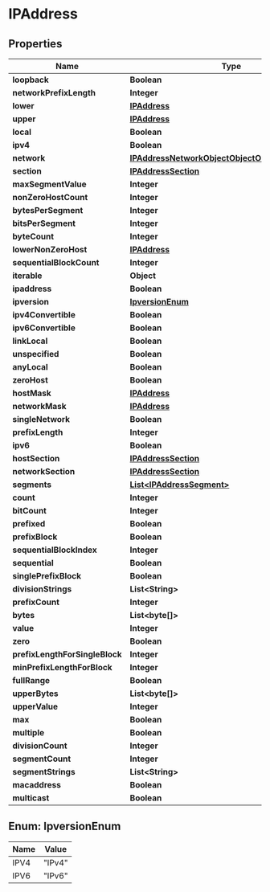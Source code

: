 

# IPAddress


## Properties

| Name | Type | Description | Notes |
|------------ | ------------- | ------------- | -------------|
|**loopback** | **Boolean** |  |  [optional] |
|**networkPrefixLength** | **Integer** |  |  [optional] |
|**lower** | [**IPAddress**](IPAddress.md) |  |  [optional] |
|**upper** | [**IPAddress**](IPAddress.md) |  |  [optional] |
|**local** | **Boolean** |  |  [optional] |
|**ipv4** | **Boolean** |  |  [optional] |
|**network** | [**IPAddressNetworkObjectObjectObjectObjectObject**](IPAddressNetworkObjectObjectObjectObjectObject.md) |  |  [optional] |
|**section** | [**IPAddressSection**](IPAddressSection.md) |  |  [optional] |
|**maxSegmentValue** | **Integer** |  |  [optional] |
|**nonZeroHostCount** | **Integer** |  |  [optional] |
|**bytesPerSegment** | **Integer** |  |  [optional] |
|**bitsPerSegment** | **Integer** |  |  [optional] |
|**byteCount** | **Integer** |  |  [optional] |
|**lowerNonZeroHost** | [**IPAddress**](IPAddress.md) |  |  [optional] |
|**sequentialBlockCount** | **Integer** |  |  [optional] |
|**iterable** | **Object** |  |  [optional] |
|**ipaddress** | **Boolean** |  |  [optional] |
|**ipversion** | [**IpversionEnum**](#IpversionEnum) |  |  [optional] |
|**ipv4Convertible** | **Boolean** |  |  [optional] |
|**ipv6Convertible** | **Boolean** |  |  [optional] |
|**linkLocal** | **Boolean** |  |  [optional] |
|**unspecified** | **Boolean** |  |  [optional] |
|**anyLocal** | **Boolean** |  |  [optional] |
|**zeroHost** | **Boolean** |  |  [optional] |
|**hostMask** | [**IPAddress**](IPAddress.md) |  |  [optional] |
|**networkMask** | [**IPAddress**](IPAddress.md) |  |  [optional] |
|**singleNetwork** | **Boolean** |  |  [optional] |
|**prefixLength** | **Integer** |  |  [optional] |
|**ipv6** | **Boolean** |  |  [optional] |
|**hostSection** | [**IPAddressSection**](IPAddressSection.md) |  |  [optional] |
|**networkSection** | [**IPAddressSection**](IPAddressSection.md) |  |  [optional] |
|**segments** | [**List&lt;IPAddressSegment&gt;**](IPAddressSegment.md) |  |  [optional] |
|**count** | **Integer** |  |  [optional] |
|**bitCount** | **Integer** |  |  [optional] |
|**prefixed** | **Boolean** |  |  [optional] |
|**prefixBlock** | **Boolean** |  |  [optional] |
|**sequentialBlockIndex** | **Integer** |  |  [optional] |
|**sequential** | **Boolean** |  |  [optional] |
|**singlePrefixBlock** | **Boolean** |  |  [optional] |
|**divisionStrings** | **List&lt;String&gt;** |  |  [optional] |
|**prefixCount** | **Integer** |  |  [optional] |
|**bytes** | **List&lt;byte[]&gt;** |  |  [optional] |
|**value** | **Integer** |  |  [optional] |
|**zero** | **Boolean** |  |  [optional] |
|**prefixLengthForSingleBlock** | **Integer** |  |  [optional] |
|**minPrefixLengthForBlock** | **Integer** |  |  [optional] |
|**fullRange** | **Boolean** |  |  [optional] |
|**upperBytes** | **List&lt;byte[]&gt;** |  |  [optional] |
|**upperValue** | **Integer** |  |  [optional] |
|**max** | **Boolean** |  |  [optional] |
|**multiple** | **Boolean** |  |  [optional] |
|**divisionCount** | **Integer** |  |  [optional] |
|**segmentCount** | **Integer** |  |  [optional] |
|**segmentStrings** | **List&lt;String&gt;** |  |  [optional] |
|**macaddress** | **Boolean** |  |  [optional] |
|**multicast** | **Boolean** |  |  [optional] |



## Enum: IpversionEnum

| Name | Value |
|---- | -----|
| IPV4 | &quot;IPv4&quot; |
| IPV6 | &quot;IPv6&quot; |



